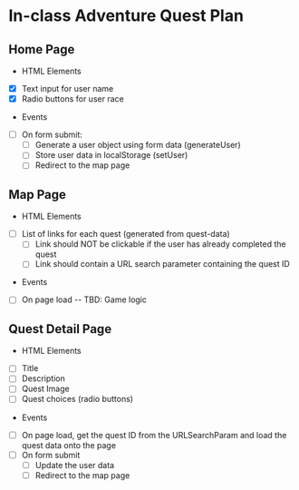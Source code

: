 # In-class Adventure Quest Plan

## Home Page
* HTML Elements
- [x] Text input for user name
- [x] Radio buttons for user race
* Events
- [ ] On form submit:
    - [ ] Generate a user object using form data (generateUser)
    - [ ] Store user data in localStorage (setUser)
    - [ ] Redirect to the map page

## Map Page 
* HTML Elements
- [ ] List of links for each quest (generated from quest-data)
    - [ ] Link should NOT be clickable if the user has already completed the quest
    - [ ] Link should contain a URL search parameter containing the quest ID

* Events
- [ ] On page load -- TBD: Game logic

## Quest Detail Page
* HTML Elements
- [ ] Title
- [ ] Description
- [ ] Quest Image
- [ ] Quest choices (radio buttons)

* Events 
- [ ] On page load, get the quest ID from the URLSearchParam and load the quest data onto the page
- [ ] On form submit
     - [ ] Update the user data
     - [ ] Redirect to the map page